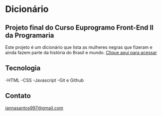 ﻿# Dicionário
## Projeto final do Curso Euprogramo Front-End II da Programaria

Este projeto  é um dicionário que lista as mulheres negras que fizeram e ainda fazem parte da história do Brasil e mundo.
[Clique aqui para acessar](https://jannas3.github.io/Dicionario/)


## Tecnologia
-HTML
-CSS
-Javascript
-Git e Github

## Contato

jannasantos997@gmail.com
